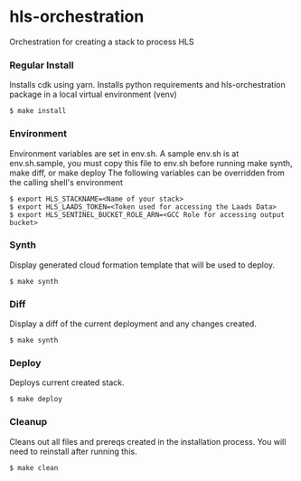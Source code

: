 # hls-orchestration

Orchestration for creating a stack to process HLS

### Regular Install
Installs cdk using yarn.
Installs python requirements and hls-orchestration package in a local virtual environment (venv)
```
$ make install
```

### Environment
Environment variables are set in env.sh. A sample env.sh is at env.sh.sample, you must copy this file 
to env.sh before running make synth, make diff, or make deploy
The following variables can be overridden from the calling shell's environment
```
$ export HLS_STACKNAME=<Name of your stack>
$ export HLS_LAADS_TOKEN=<Token used for accessing the Laads Data>
$ export HLS_SENTINEL_BUCKET_ROLE_ARN=<GCC Role for accessing output bucket>
```

### Synth
Display generated cloud formation template that will be used to deploy.
```
$ make synth
```

### Diff
Display a diff of the current deployment and any changes created.
```
$ make synth
```

### Deploy
Deploys current created stack.
```
$ make deploy
```

### Cleanup
Cleans out all files and prereqs created in the installation process.
You will need to reinstall after running this.
```
$ make clean
```
